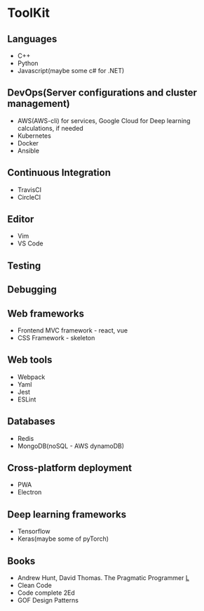 # ToolKit

## Languages
* C++
* Python
* Javascript(maybe some c# for .NET)

## DevOps(Server configurations and cluster management)
* AWS(AWS-cli) for services, Google Cloud for Deep learning calculations, if needed
* Kubernetes
* Docker
* Ansible

## Continuous Integration
* TravisCI
* CircleCI

## Editor
* Vim
* VS Code

## Testing


## Debugging


## Web frameworks
* Frontend MVC framework - react, vue
* CSS Framework - skeleton

## Web tools
* Webpack
* Yaml
* Jest
* ESLint

## Databases
* Redis
* MongoDB(noSQL - AWS dynamoDB)

## Cross-platform deployment
* PWA
* Electron

## Deep learning frameworks
* Tensorflow
* Keras(maybe some of pyTorch)

## Books
* Andrew Hunt, David Thomas. The Pragmatic Programmer [L](https://www.amazon.com/s?k=the+pragmatic+programmer&crid=3J3U2FYF1VAVG&sprefix=the+pragmatic%2Caps%2C305&ref=nb_sb_ss_i_1_13)
* Clean Code
* Code complete 2Ed
* GOF Design Patterns
